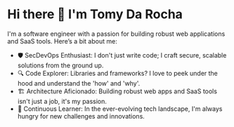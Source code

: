 # Hi there 👋 I'm Tomy Da Rocha
I'm a software engineer with a passion for building robust web applications and SaaS tools. Here’s a bit about me:
- 🛡️ SecDevOps Enthusiast: I don't just write code; I craft secure, scalable solutions from the ground up.
- 🔍 Code Explorer: Libraries and frameworks? I love to peek under the hood and understand the 'how' and 'why'.
- 🏗️ Architecture Aficionado: Building robust web apps and SaaS tools isn't just a job, it's my passion.
- 🧠 Continuous Learner: In the ever-evolving tech landscape, I'm always hungry for new challenges and innovations.
